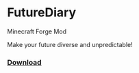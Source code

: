 # FutureDiary

Minecraft Forge Mod

Make your future diverse and unpredictable!

### [Download](https://legacy.curseforge.com/minecraft/mc-mods/futurediary)
